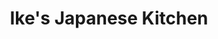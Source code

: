 ---
layout: place
title: Ike's Japanese Kitchen
permalink: /california/san-francisco/ike-s-japanese-kitchen.html
stateAbbr: CA
stateName: California
cityName: San Francisco
seo:
  type: restaurant
  links: null
place_id: ChIJkaNdBZeAhYARMYOh91wB560
photos:
  - name: >-
      places/ChIJkaNdBZeAhYARMYOh91wB560/photos/AeeoHcIOMRS-NV7UrVQOv1Q-9Om-mtHdE5Q7kEWSxYN-rqn-M3aWnv_HGyRA4LflyCt4TJ7OPzq4AtLY1zUupgolXMcSMYMHC73saCqXADU8CwCJ8stb3R5QODq6Uup75C5-2IGClQeueeio5AuiRIL7uWijOurAdtqHfkzKmMI6DmZZc0DiXanxAwrAw0ZjVEkrofvau9XDWyy2t39O9he315HQXjFoVxcxdNG4MYaXoKXvXGtOo0nv54Iw3ZH6SqEFZwyZduEpQV9Rd_5j6Deha9JCZ627QDnZbXZWzckO88TwUA1zurAi2mPkohYMvBw9WENwXySCM4NXkUjI7X1EUwdDnoBmK0b1BLrzdLXtVlOMQkVu-Y8RPE_XCuWbLOxG25D0asBBzA04yMDTNpgXtxW39AvfkHFuA69d5_NTDF_pvA
    widthPx: 4032
    heightPx: 3024
    authorAttributions:
      - displayName: Ally Williams
        uri: https://maps.google.com/maps/contrib/108941169729625883066
        photoUri: >-
          https://lh3.googleusercontent.com/a-/ALV-UjU9Z-LUfFh5lyiOWUR_hcw-5UNPeaLOuZ7Tn4PwDTrcFeQrWWYi=s100-p-k-no-mo
    flagContentUri: >-
      https://www.google.com/local/imagery/report/?cb_client=maps_api_places.places_api&image_key=!1e10!2sCIHM0ogKEICAgIC80KeBGQ&hl=en-US
    googleMapsUri: >-
      https://www.google.com/maps/place//data=!3m4!1e2!3m2!1sCIHM0ogKEICAgIC80KeBGQ!2e10!4m2!3m1!1s0x80858097055da391:0xade7015cf7a18331
  - name: >-
      places/ChIJkaNdBZeAhYARMYOh91wB560/photos/AeeoHcIlP7IHTg5bmBEqKTSenXJ3AXrfmmOKUw0zvuEKlR63tG8R00Dm0eWG1CthZKFmON8r-WA0fn2SBXschNhUhO8OaA3cNUMTJ6burxuC5Q9QK92cPOfv3e0tJ1Igye4zYXMcKfLtrKKYEeWS6zOERJFmHujqgZgAteX1crDl60sXnQpNIYd2qrHIcPjMDAh46cVNp6gddWvRuuxUQJn8h1S65MdHFgYJeWVwlc6vtxtiZr268J-ZTvFrkcyv-Ae-I7RH8MpGLeIyPo9lGJtYJrflop5Ne4qt2ZjMVXYu55fOmQ
    widthPx: 2000
    heightPx: 1502
    authorAttributions:
      - displayName: Ike's Japanese Kitchen
        uri: https://maps.google.com/maps/contrib/114763701804379214772
        photoUri: >-
          https://lh3.googleusercontent.com/a-/ALV-UjUuLSN9IqLGLOFHqCplQJJ0NJJ0Bkmt0k_8smFDvjEA07BhsqI=s100-p-k-no-mo
    flagContentUri: >-
      https://www.google.com/local/imagery/report/?cb_client=maps_api_places.places_api&image_key=!1e10!2sAF1QipO7wky7TetiQivNiOZVsRFOwjYrVS8JjXlyDGiv&hl=en-US
    googleMapsUri: >-
      https://www.google.com/maps/place//data=!3m4!1e2!3m2!1sAF1QipO7wky7TetiQivNiOZVsRFOwjYrVS8JjXlyDGiv!2e10!4m2!3m1!1s0x80858097055da391:0xade7015cf7a18331
  - name: >-
      places/ChIJkaNdBZeAhYARMYOh91wB560/photos/AeeoHcJL6ze80PFBCx-5bnLBDmvgD2_5J70x8Sj7DFlBKcpDL9lNdX3s16lZrEDVkD67IXX3fqxrL2c56HmgaShk_2x2AHqQJw2bxSicYZh0Gw2Jk32VG2RaovSis0bRf1xIvDOjJFkn54Iqv7IVaHSbYZzL9OqPtZKe8ks8eTCdi2snK0IbNRnyMzeBMkbaxCwZ84p3VCwl_UhHo2Grg1jZ8_vURzuOlL5RVrjTf6Y-mxBuaxregn9tlq0tBvhgjXy5hqE_TQzq7Z-xlHRpQDxvfprsE7b7dF5CNMSSn7Z66m9BgOWKiR7jhAWehxXw70-9y9kLq-QmuIXuwnUoDi5Q9DycOXvF1PgwCCRU3EP3ylw7oSWmkRR86kJ5Bx_UmnA6U9BHMalA1XcRp-LhNEFg6Dz_-Wizl7kP3q3LJmP2afMl-lK5
    widthPx: 3626
    heightPx: 2496
    authorAttributions:
      - displayName: Ally Williams
        uri: https://maps.google.com/maps/contrib/108941169729625883066
        photoUri: >-
          https://lh3.googleusercontent.com/a-/ALV-UjU9Z-LUfFh5lyiOWUR_hcw-5UNPeaLOuZ7Tn4PwDTrcFeQrWWYi=s100-p-k-no-mo
    flagContentUri: >-
      https://www.google.com/local/imagery/report/?cb_client=maps_api_places.places_api&image_key=!1e10!2sCIHM0ogKEICAgIDCjZ_3pwE&hl=en-US
    googleMapsUri: >-
      https://www.google.com/maps/place//data=!3m4!1e2!3m2!1sCIHM0ogKEICAgIDCjZ_3pwE!2e10!4m2!3m1!1s0x80858097055da391:0xade7015cf7a18331
  - name: >-
      places/ChIJkaNdBZeAhYARMYOh91wB560/photos/AeeoHcITWl7s5xNsuPGgtZUglafvK4kK-giLH7A4gVEEkRowZqL-yTgNP5nIgtTXVVioWYxeTyv4SW-xwjwLG_wii3pzcub3TiezbKx3yn_0FwOjtCiORZctKbI9N485cqHPVtoAWQC5J3TmdoxTy-ariNb4mhN-Y4cFkPQ3R_pO8nCK2xi5-AgjP7AQSUDptzytgDqW0PyilBu8eT_-XviqFUYNNhHga5294XTh4WJeXyWRXZA-0RoVVitwCf3XXGyQzrLljHMhwxa2F_jLeUgKNbgJtir5VLkZO3B3NIEXt1Y3W1H3i09QlE0vPSxZHZ0LS0TaXANA7b617aRbzqe0DVN1KwfGYZFGb_TBS__To_d_pBbiyT7gyjdV3LymnsQ2KfC_BX1puLA0elcV7DT_Vya19Swbfu0NfkW6dNKro-QhoA
    widthPx: 3024
    heightPx: 4032
    authorAttributions:
      - displayName: Anjali Rimi
        uri: https://maps.google.com/maps/contrib/110401857931825289107
        photoUri: >-
          https://lh3.googleusercontent.com/a/ACg8ocLco9wmV0ejKW_ZA11oI8Yw_OwlnpgW8EvagS9pw_aN-Rx2fg=s100-p-k-no-mo
    flagContentUri: >-
      https://www.google.com/local/imagery/report/?cb_client=maps_api_places.places_api&image_key=!1e10!2sCIHM0ogKEICAgICngbnbTQ&hl=en-US
    googleMapsUri: >-
      https://www.google.com/maps/place//data=!3m4!1e2!3m2!1sCIHM0ogKEICAgICngbnbTQ!2e10!4m2!3m1!1s0x80858097055da391:0xade7015cf7a18331
  - name: >-
      places/ChIJkaNdBZeAhYARMYOh91wB560/photos/AeeoHcK7Q52nCt9mT3bKqmy3rjWJwb-1C22dBLleoqtCrWsdGEw68yLjZIv5LLmcQuulOuWt5Guks3ywPQnjM4BCaZ8EUsq4wARC488MbaSoEfqsXW4WoxcnWcytJlvcHaDu2suzpUFfT4fXMzUGWtjC_hijNwnjCydyWKKcE4zkJsRJkIOjgFXFL_b0MUOPBdIdXY4NtdtPde8Ao9-FQPwSlIYRoYrnx1FmKqYogzyJ-c05dk5DDct1SGPN1N7GcOs4T5PwBKLSn84_Pkbsx2hp2vlEWyinE5mqBBM76vXtWhxgZtDcDQJhypBPjzIZrtGsTDJx0itOD-lQelbxQCx29yktWy6YlL7KHGlK9snDyN_tEcA61JMYFeaqbB376RfZmHUoAjyxUcadWZQhzSwXturXK8NA9yQ9mAAJRxg26g6rySBo
    widthPx: 4032
    heightPx: 3024
    authorAttributions:
      - displayName: John Oh
        uri: https://maps.google.com/maps/contrib/113950461405261659313
        photoUri: >-
          https://lh3.googleusercontent.com/a/ACg8ocIOwYtvY-I-BGCXfwntdEGW5pebWXGj7a5cslPt4H-E7u8u9A=s100-p-k-no-mo
    flagContentUri: >-
      https://www.google.com/local/imagery/report/?cb_client=maps_api_places.places_api&image_key=!1e10!2sCIHM0ogKEICAgICx3dj12wE&hl=en-US
    googleMapsUri: >-
      https://www.google.com/maps/place//data=!3m4!1e2!3m2!1sCIHM0ogKEICAgICx3dj12wE!2e10!4m2!3m1!1s0x80858097055da391:0xade7015cf7a18331
  - name: >-
      places/ChIJkaNdBZeAhYARMYOh91wB560/photos/AeeoHcLxUx-G6C6LDlsK9x_I8mfFjqzn-G7bdCNbpZffuAdrB9hLA-oZosszKtXWWBc97FsR_G_Bm5nM_f-520wXDz47yS-wpPeic0cgyyx4jFCtteGJG6BrQH1RW0U8P7b7FgEEzvyrb27Jww2JJ3nwS2o0YgJL7AW3GqWVKPeIu1QFIlu5DjcFZGvNfq9QyWygXIgnjZwMGfWOnBbe-CDAlwjfaUXPXqQWCz8mJC65HSi7uQztpp0ZJuE0axEuPa2ZVKVQ2twIg8MAEkRhNrBtHpHjLT9BEpX4WDDsVu9KNp3xPpgRzM2AkFaNeueCCXKoLjP_eYuLJuXHxyFipKLggll4rak8aXw_X5Pw67QykJU4X_7aqr4Ha2Oz4CFNIt7JQV6yCUOn_GHKnYKmAdUPBZgAOO7gd24BOlv8Oox8Fxlvwg
    widthPx: 4624
    heightPx: 3472
    authorAttributions:
      - displayName: Eve
        uri: https://maps.google.com/maps/contrib/111457372843988719155
        photoUri: >-
          https://lh3.googleusercontent.com/a/ACg8ocLLPX2ZtN3vB84YP5Qag3JWZteVlIcRPqG4le6N51Y2axnHsg=s100-p-k-no-mo
    flagContentUri: >-
      https://www.google.com/local/imagery/report/?cb_client=maps_api_places.places_api&image_key=!1e10!2sCIHM0ogKEICAgICb4uewHw&hl=en-US
    googleMapsUri: >-
      https://www.google.com/maps/place//data=!3m4!1e2!3m2!1sCIHM0ogKEICAgICb4uewHw!2e10!4m2!3m1!1s0x80858097055da391:0xade7015cf7a18331
  - name: >-
      places/ChIJkaNdBZeAhYARMYOh91wB560/photos/AeeoHcKDYwl9Raf4-f1-hGWGR4RkWwh78ZFC-1j6w0ukkg1FwoEJyM2dPipisKlPkAEdc_0ilwcCM-Bg_Lhld-hCcRVtXhwtqiTRpyfcaSE7A-ph5z2jewDimprjQ_RkToGiDovwIph7NROvbOzqq8nEdj6yhmz1CnuqWtlXzANWIeNY3JoXAfyJILkiYvXq99aqthS_As70mdUEvvRcoOKy1Tngfrjz0jgXcqDnW0qPT6Bl0kBoXI0K216V8g-FxpxBk8etd1m7qYhtUa0L6HAgHbc915jjwLuiIAYeUqCbF_dw2Q
    widthPx: 3000
    heightPx: 4000
    authorAttributions:
      - displayName: Ike's Japanese Kitchen
        uri: https://maps.google.com/maps/contrib/114763701804379214772
        photoUri: >-
          https://lh3.googleusercontent.com/a-/ALV-UjUuLSN9IqLGLOFHqCplQJJ0NJJ0Bkmt0k_8smFDvjEA07BhsqI=s100-p-k-no-mo
    flagContentUri: >-
      https://www.google.com/local/imagery/report/?cb_client=maps_api_places.places_api&image_key=!1e10!2sAF1QipPwEAGE6R9vSeWvTyu_oyDymkR7M7nU69NQT0rL&hl=en-US
    googleMapsUri: >-
      https://www.google.com/maps/place//data=!3m4!1e2!3m2!1sAF1QipPwEAGE6R9vSeWvTyu_oyDymkR7M7nU69NQT0rL!2e10!4m2!3m1!1s0x80858097055da391:0xade7015cf7a18331
  - name: >-
      places/ChIJkaNdBZeAhYARMYOh91wB560/photos/AeeoHcI8u2AVVVCCZONinXiC1BcIkG5H8NjZTY_sVX5LQdJtPYnX2oPQ6JJ0OCplvO__PMyk4_a_fAfXE7_NJxVvK0kNJRJggG_XsSqPIhJavNSADd4p9URwNoEmDKpA4Cg4KdsAmAhHcd56md1GvbX5BMclfBaRXU4E0Yr6QQAGdRgPyXfWf2ox9tZnqmKG1zZ9319mfRs1oEAzSRF6IK6fZdO9k3H7zb1l4yw4579kFM9xpqPcdh0h9rYETJKMIOkrRLairLM1Vch0CL5g7e_QqwSptGSc2IdrwIby4luyvzdu8O7qbEwO7ayaZJV6-FOknJMgxXGGFNHmVxT5vz66_X4Qwcr6bLGfniVUxfw-n9gXfGw3otzZqekc7DlmlD_HwNUIryS4AV78od1j1ZVZQPCMupXrzU4QNguSjten8Mauypm-
    widthPx: 3600
    heightPx: 4800
    authorAttributions:
      - displayName: Ike Hwang
        uri: https://maps.google.com/maps/contrib/105390073481877269691
        photoUri: >-
          https://lh3.googleusercontent.com/a/ACg8ocJvDG8L49uaEKRfpY7kqMj56gl0c4jviXJChgPrUorUyqXyQw=s100-p-k-no-mo
    flagContentUri: >-
      https://www.google.com/local/imagery/report/?cb_client=maps_api_places.places_api&image_key=!1e10!2sCIHM0ogKEICAgICB-JWmwQE&hl=en-US
    googleMapsUri: >-
      https://www.google.com/maps/place//data=!3m4!1e2!3m2!1sCIHM0ogKEICAgICB-JWmwQE!2e10!4m2!3m1!1s0x80858097055da391:0xade7015cf7a18331
  - name: >-
      places/ChIJkaNdBZeAhYARMYOh91wB560/photos/AeeoHcJX-WcsRIdH8oyDhhPBAvcuhl6mMl9TS5L15omtkdp-rpyKwhLEH3GkekyXcsU2PDQ8F27_O-m_WfwNdMqvh7DRxPHVWS-5FtaeLeTU3iA1JIrejIMGcqWmVX-ptRczMA7LL_DQx--pI5X0cnzSvG2TbyPmrWatpfoJWvPE2fcsoIkJUAAwVVSuf8cVIJdVkbZUgUA2UIGxGOUjOYyoNYt8xBF5dBusFEYVLHeKbvUQgnuw_UCNP_KMD2LlsIZ_LkdCJe2TuvXdkJz9_nGqFe5baAlOtKoP0Q8vZJRw6ECrL-07iPG8DB_vutC1YjF32RHhpPkaKJuIsVQQnX1SJCmci2QhCNeOCi9Lnt4DqVjSV9N_szWV5bjZTXO9CUOKHDMwo8hill6iNzT8gz3CnueEJUufI9GEy6XuA75HOnZd6rKN
    widthPx: 1290
    heightPx: 1616
    authorAttributions:
      - displayName: Carmen Izquierdo-Oliva
        uri: https://maps.google.com/maps/contrib/111641388753448344760
        photoUri: >-
          https://lh3.googleusercontent.com/a-/ALV-UjWeTDvQmoaHFFw_BVdQTtSGFy8VWgJhXo6suYxYOOsQhb69ESHzew=s100-p-k-no-mo
    flagContentUri: >-
      https://www.google.com/local/imagery/report/?cb_client=maps_api_places.places_api&image_key=!1e10!2sCIHM0ogKEICAgICp5NCm5gE&hl=en-US
    googleMapsUri: >-
      https://www.google.com/maps/place//data=!3m4!1e2!3m2!1sCIHM0ogKEICAgICp5NCm5gE!2e10!4m2!3m1!1s0x80858097055da391:0xade7015cf7a18331
  - name: >-
      places/ChIJkaNdBZeAhYARMYOh91wB560/photos/AeeoHcKUvA-GMIOo-4ZmLYGKdcLa8kfEDmtgw0vz1_eluwq_9IGFyLOroeh5aj0R7OXR6hwX59SFg1Fpn1PgiW9oXRJNFdvgm6FQy0Fy4cGbR8050vlBfxolF4HJLNzfxhhAKWaofG_FySogkZf2_5CmS4OwLhYsjiF5rgaNgx3Tiemd3Q_MX99Q1GZVYEV424_3t0tNQv0pRQpAvWIODeZqwWa4kiRWkkgWh4Z3JuFAGDcCuZiXt8gpcqj0DfkM6O2cBAMuXMLOSAZGHWv-pNRO6LrPQ2t9NR-_vGZScYY9-udsO7DzK6HePHZaN9DSwpobx9KGNVQGZkaJbtnP0MfPvswqMIGocIRo3fYDQ7a8IBYDHUZHvkYP7NvfV7EcI_vv0YvDs-vk35-tE0KebVL3sRhHn5qpM92hyjGthaZu7EgWfw
    widthPx: 4032
    heightPx: 2926
    authorAttributions:
      - displayName: Alexandra Johnson
        uri: https://maps.google.com/maps/contrib/106988391010844336825
        photoUri: >-
          https://lh3.googleusercontent.com/a/ACg8ocI8RHCbc11UnO_DFXvzQ6MZaN4a99WfeXzuTSlTVlhLhoXqNCE=s100-p-k-no-mo
    flagContentUri: >-
      https://www.google.com/local/imagery/report/?cb_client=maps_api_places.places_api&image_key=!1e10!2sCIHM0ogKEICAgICrk9CWcg&hl=en-US
    googleMapsUri: >-
      https://www.google.com/maps/place//data=!3m4!1e2!3m2!1sCIHM0ogKEICAgICrk9CWcg!2e10!4m2!3m1!1s0x80858097055da391:0xade7015cf7a18331
address: 800 Van Ness Ave, San Francisco, CA 94109, USA
street: 800 Van Ness Ave
city: San Francisco
state: CA
zip: '94109'
country: USA
neighborhood: Tenderloin
latitude: '37.783070'
longitude: '-122.420597'
accessibility_options:
  wheelchairAccessibleEntrance: true
  wheelchairAccessibleRestroom: true
  wheelchairAccessibleSeating: true
business_status: OPERATIONAL
name: Ike's Japanese Kitchen
google_maps_links:
  directionsUri: >-
    https://www.google.com/maps/dir//''/data=!4m7!4m6!1m1!4e2!1m2!1m1!1s0x80858097055da391:0xade7015cf7a18331!3e0
  placeUri: https://maps.google.com/?cid=12530985986984870705
  writeAReviewUri: >-
    https://www.google.com/maps/place//data=!4m3!3m2!1s0x80858097055da391:0xade7015cf7a18331!12e1
  reviewsUri: >-
    https://www.google.com/maps/place//data=!4m4!3m3!1s0x80858097055da391:0xade7015cf7a18331!9m1!1b1
  photosUri: >-
    https://www.google.com/maps/place//data=!4m3!3m2!1s0x80858097055da391:0xade7015cf7a18331!10e5
primary_type: Sushi Restaurant
opening_hours:
  openNow: false
  periods:
    - open:
        day: 1
        hour: 11
        minute: 0
      close:
        day: 1
        hour: 14
        minute: 30
    - open:
        day: 1
        hour: 17
        minute: 0
      close:
        day: 1
        hour: 21
        minute: 30
    - open:
        day: 2
        hour: 11
        minute: 0
      close:
        day: 2
        hour: 14
        minute: 30
    - open:
        day: 2
        hour: 17
        minute: 0
      close:
        day: 2
        hour: 21
        minute: 30
    - open:
        day: 3
        hour: 11
        minute: 0
      close:
        day: 3
        hour: 14
        minute: 30
    - open:
        day: 3
        hour: 17
        minute: 0
      close:
        day: 3
        hour: 21
        minute: 30
    - open:
        day: 4
        hour: 11
        minute: 0
      close:
        day: 4
        hour: 14
        minute: 30
    - open:
        day: 4
        hour: 17
        minute: 0
      close:
        day: 4
        hour: 21
        minute: 30
    - open:
        day: 5
        hour: 11
        minute: 0
      close:
        day: 5
        hour: 14
        minute: 30
    - open:
        day: 5
        hour: 17
        minute: 0
      close:
        day: 5
        hour: 22
        minute: 30
    - open:
        day: 6
        hour: 17
        minute: 0
      close:
        day: 6
        hour: 22
        minute: 30
  weekdayDescriptions:
    - 'Monday: 11:00 AM – 2:30 PM, 5:00 – 9:30 PM'
    - 'Tuesday: 11:00 AM – 2:30 PM, 5:00 – 9:30 PM'
    - 'Wednesday: 11:00 AM – 2:30 PM, 5:00 – 9:30 PM'
    - 'Thursday: 11:00 AM – 2:30 PM, 5:00 – 9:30 PM'
    - 'Friday: 11:00 AM – 2:30 PM, 5:00 – 10:30 PM'
    - 'Saturday: 5:00 – 10:30 PM'
    - 'Sunday: Closed'
  nextOpenTime: '2025-05-04T00:00:00Z'
secondary_opening_hours:
  regular:
    weekdayDescriptions: null
    type: null
  current:
    weekdayDescriptions: null
    type: null
phone: (415) 775-5800
price_level: null
price_range: null
rating: '4.6'
rating_count: 187
website: null
description: >-
  Discover Ike's Japanese Kitchen in San Francisco$$$Ike's Japanese Kitchen in
  San Francisco, CA, is a welcoming spot for enjoying authentic Japanese cuisine
  in a relaxed environment. This eatery specializes in fresh sushi and bento
  boxes, complemented by a selection of sake and beer that pairs perfectly with
  the menu. Patrons appreciate the casual atmosphere and accessible features
  like wheelchair-friendly entrances, making it easy for everyone to savor the
  flavors. The restaurant offers a variety of Japanese-inspired dishes, ideal
  for those seeking sushi places near me or top-rated options in the area. With
  convenient hours for lunch and dinner, it's a go-to choice for anyone
  exploring sushi restaurants in this vibrant city.
generative_summary: >-
  Discover Ike's Japanese Kitchen in San Francisco$$$Ike's Japanese Kitchen in
  San Francisco, CA, is a welcoming spot for enjoying authentic Japanese cuisine
  in a relaxed environment. This eatery specializes in fresh sushi and bento
  boxes, complemented by a selection of sake and beer that pairs perfectly with
  the menu. Patrons appreciate the casual atmosphere and accessible features
  like wheelchair-friendly entrances, making it easy for everyone to savor the
  flavors. The restaurant offers a variety of Japanese-inspired dishes, ideal
  for those seeking sushi places near me or top-rated options in the area. With
  convenient hours for lunch and dinner, it's a go-to choice for anyone
  exploring sushi restaurants in this vibrant city.
generative_disclosure: Summarized by AI using the Grok-3-Mini model.
reviews:
  - name: >-
      places/ChIJkaNdBZeAhYARMYOh91wB560/reviews/ChdDSUhNMG9nS0VJQ0FnTURJbDUzcm1BRRAB
    relativePublishTimeDescription: 2 weeks ago
    rating: 5
    text:
      text: >-
        The Buljokbal was great ( had to add rice and kimchee as side orders) we
        got upgraded to a garlic butter cream fries ( more like garlic cheese)
        we had some sushi and it was ok but the Korean was on point
      languageCode: en
    originalText:
      text: >-
        The Buljokbal was great ( had to add rice and kimchee as side orders) we
        got upgraded to a garlic butter cream fries ( more like garlic cheese)
        we had some sushi and it was ok but the Korean was on point
      languageCode: en
    authorAttribution:
      displayName: Dirk Elmendorf
      uri: https://www.google.com/maps/contrib/117178240899258647913/reviews
      photoUri: >-
        https://lh3.googleusercontent.com/a-/ALV-UjUdI9efW4URG6bTYLWoC9bi_zS6Z6UrSfnYVTQlrRSIEHNE4gRZ5g=s128-c0x00000000-cc-rp-mo-ba4
    publishTime: '2025-04-13T15:42:11.151527Z'
    flagContentUri: >-
      https://www.google.com/local/review/rap/report?postId=ChdDSUhNMG9nS0VJQ0FnTURJbDUzcm1BRRAB&d=17924085&t=1
    googleMapsUri: >-
      https://www.google.com/maps/reviews/data=!4m6!14m5!1m4!2m3!1sChdDSUhNMG9nS0VJQ0FnTURJbDUzcm1BRRAB!2m1!1s0x80858097055da391:0xade7015cf7a18331
  - name: >-
      places/ChIJkaNdBZeAhYARMYOh91wB560/reviews/ChdDSUhNMG9nS0VJQ0FnSUNyazlDVzBnRRAB
    relativePublishTimeDescription: 9 months ago
    rating: 5
    text:
      text: >-
        I stopped by for an impromptu lunch and was seated quickly. I ordered
        the tempura udon, which was delicious and generously portioned. The wait
        staff was friendly and attentive. Overall, it was a pleasant experience!
      languageCode: en
    originalText:
      text: >-
        I stopped by for an impromptu lunch and was seated quickly. I ordered
        the tempura udon, which was delicious and generously portioned. The wait
        staff was friendly and attentive. Overall, it was a pleasant experience!
      languageCode: en
    authorAttribution:
      displayName: Alexandra Johnson
      uri: https://www.google.com/maps/contrib/106988391010844336825/reviews
      photoUri: >-
        https://lh3.googleusercontent.com/a/ACg8ocI8RHCbc11UnO_DFXvzQ6MZaN4a99WfeXzuTSlTVlhLhoXqNCE=s128-c0x00000000-cc-rp-mo
    publishTime: '2024-07-10T23:24:47.824837Z'
    flagContentUri: >-
      https://www.google.com/local/review/rap/report?postId=ChdDSUhNMG9nS0VJQ0FnSUNyazlDVzBnRRAB&d=17924085&t=1
    googleMapsUri: >-
      https://www.google.com/maps/reviews/data=!4m6!14m5!1m4!2m3!1sChdDSUhNMG9nS0VJQ0FnSUNyazlDVzBnRRAB!2m1!1s0x80858097055da391:0xade7015cf7a18331
  - name: >-
      places/ChIJkaNdBZeAhYARMYOh91wB560/reviews/ChdDSUhNMG9nS0VJQ0FnSURqb296TzFnRRAB
    relativePublishTimeDescription: a year ago
    rating: 5
    text:
      text: >-
        Had a wonderful Soju night with friends! It used to be a great sushi
        place, and transformed to a fun soju place with delicious food. While
        the sushi remains top-notch, the addition of Soju and tapas has elevated
        the experience to new heights. A definite must-visit for a lively and
        delicious night out. Highly recommended!
      languageCode: en
    originalText:
      text: >-
        Had a wonderful Soju night with friends! It used to be a great sushi
        place, and transformed to a fun soju place with delicious food. While
        the sushi remains top-notch, the addition of Soju and tapas has elevated
        the experience to new heights. A definite must-visit for a lively and
        delicious night out. Highly recommended!
      languageCode: en
    authorAttribution:
      displayName: Mookyung Lee
      uri: https://www.google.com/maps/contrib/104728424625510607853/reviews
      photoUri: >-
        https://lh3.googleusercontent.com/a/ACg8ocJzH0EKIf_fMu8xoTh5yPlnMtOc72Ve3D9QaQVnXh1Fye0Csg=s128-c0x00000000-cc-rp-mo
    publishTime: '2024-05-01T02:09:45.417396Z'
    flagContentUri: >-
      https://www.google.com/local/review/rap/report?postId=ChdDSUhNMG9nS0VJQ0FnSURqb296TzFnRRAB&d=17924085&t=1
    googleMapsUri: >-
      https://www.google.com/maps/reviews/data=!4m6!14m5!1m4!2m3!1sChdDSUhNMG9nS0VJQ0FnSURqb296TzFnRRAB!2m1!1s0x80858097055da391:0xade7015cf7a18331
  - name: >-
      places/ChIJkaNdBZeAhYARMYOh91wB560/reviews/ChZDSUhNMG9nS0VJQ0FnSUNuZ2JuYmRREAE
    relativePublishTimeDescription: 7 months ago
    rating: 4
    text:
      text: >-
        Cute little place. Sushi is decent. Rice on regular rolls can also be
        pink premium. Special rolls are bomb!
      languageCode: en
    originalText:
      text: >-
        Cute little place. Sushi is decent. Rice on regular rolls can also be
        pink premium. Special rolls are bomb!
      languageCode: en
    authorAttribution:
      displayName: Anjali Rimi
      uri: https://www.google.com/maps/contrib/110401857931825289107/reviews
      photoUri: >-
        https://lh3.googleusercontent.com/a/ACg8ocLco9wmV0ejKW_ZA11oI8Yw_OwlnpgW8EvagS9pw_aN-Rx2fg=s128-c0x00000000-cc-rp-mo-ba3
    publishTime: '2024-09-26T15:57:11.702118Z'
    flagContentUri: >-
      https://www.google.com/local/review/rap/report?postId=ChZDSUhNMG9nS0VJQ0FnSUNuZ2JuYmRREAE&d=17924085&t=1
    googleMapsUri: >-
      https://www.google.com/maps/reviews/data=!4m6!14m5!1m4!2m3!1sChZDSUhNMG9nS0VJQ0FnSUNuZ2JuYmRREAE!2m1!1s0x80858097055da391:0xade7015cf7a18331
  - name: >-
      places/ChIJkaNdBZeAhYARMYOh91wB560/reviews/ChdDSUhNMG9nS0VJQ0FnSUMtdXBtUGdnRRAB
    relativePublishTimeDescription: 2 years ago
    rating: 5
    text:
      text: >-
        This unassuming Japanese and Korean restaurant has some of the best,
        fresh, and affordable sashimi you will find in the area.


        Staff is always a pleasure to deal with and I love the options they
        have. Everything is presented so thoughtfully and they will let you know
        what is fresh for the day.


        The Korean options are surprisingly very good if you happen to lean for
        galbi or bibimbop in lieu of fish. Something for everyone. I frequent
        this place every other week after work.
      languageCode: en
    originalText:
      text: >-
        This unassuming Japanese and Korean restaurant has some of the best,
        fresh, and affordable sashimi you will find in the area.


        Staff is always a pleasure to deal with and I love the options they
        have. Everything is presented so thoughtfully and they will let you know
        what is fresh for the day.


        The Korean options are surprisingly very good if you happen to lean for
        galbi or bibimbop in lieu of fish. Something for everyone. I frequent
        this place every other week after work.
      languageCode: en
    authorAttribution:
      displayName: Henry T
      uri: https://www.google.com/maps/contrib/104887961240878408338/reviews
      photoUri: >-
        https://lh3.googleusercontent.com/a-/ALV-UjWwV4QwHz-FwTkJSCGDBxkVaH80sxSEX9QKmJCDDK6uW1qMagyJ=s128-c0x00000000-cc-rp-mo-ba3
    publishTime: '2022-11-02T00:35:08.450217Z'
    flagContentUri: >-
      https://www.google.com/local/review/rap/report?postId=ChdDSUhNMG9nS0VJQ0FnSUMtdXBtUGdnRRAB&d=17924085&t=1
    googleMapsUri: >-
      https://www.google.com/maps/reviews/data=!4m6!14m5!1m4!2m3!1sChdDSUhNMG9nS0VJQ0FnSUMtdXBtUGdnRRAB!2m1!1s0x80858097055da391:0xade7015cf7a18331
review_summary: >-
  What Customers Are Saying$$$Visitors to this sushi spot often rave about the
  fresh and flavorful dishes, highlighting the quality of sushi and
  Korean-inspired options that make meals feel satisfying and affordable. Many
  appreciate the generous portions and thoughtful presentations, which add to
  the overall enjoyable experience without overwhelming the palate. The friendly
  service and lively vibe create a fun atmosphere, perfect for casual outings or
  groups, though some note that while everyday rolls are solid, the special
  creations really stand out. Overall, it's praised as a reliable choice for
  anyone craving top sushi near me, with feedback leaning positive on the
  variety and value. If you're in the mood for a laid-back meal at Japanese
  places near me, this spot delivers a consistently pleasant dining adventure.
review_disclosure: Summarized by AI using the Grok-3-Mini model.
parking_options:
  valetParking: false
payment_options:
  acceptsCreditCards: true
  acceptsDebitCards: true
  acceptsCashOnly: false
  acceptsNfc: true
allow_dogs: null
curbside_pickup: null
delivery: true
dine_in: true
good_for_children: true
good_for_groups: null
good_for_sports: true
live_music: false
menu_for_children: true
outdoor_seating: false
reservable: true
restroom: true
serves_beer: true
serves_breakfast: false
serves_brunch: false
serves_cocktails: true
serves_coffee: null
serves_dinner: true
serves_dessert: true
serves_lunch: true
serves_vegetarian_food: true
serves_wine: true
takeout: true
update_category: atmosphere
places_description: null

---